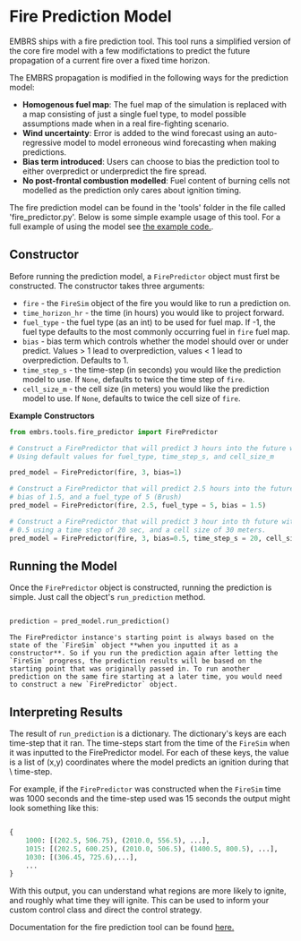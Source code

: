 # Fire Prediction Model
EMBRS ships with a fire prediction tool. This tool runs a simplified version of the core fire model with a few modifictations to predict the future propagation of a current fire over a fixed time horizon. 

The EMBRS propagation is modified in the following ways for the prediction model:
- **Homogenous fuel map**: The fuel map of the simulation is replaced with a map consisting of just a single fuel type, to model possible assumptions made when in a real fire-fighting scenario.
- **Wind uncertainty**: Error is added to the wind forecast using an auto-regressive model to model erroneous wind forecasting when making predictions.
- **Bias term introduced**: Users can choose to bias the prediction tool to either overpredict or underpredict the fire spread.
- **No post-frontal combustion modelled**: Fuel content of burning cells not modelled as the prediction only cares about ignition timing.

The fire prediction model can be found in the 'tools' folder in the file called 'fire_predictor.py'. Below is some simple example usage of this tool. For a full example of using the model see [the example code.](examples:prediction_model).

## Constructor
Before running the prediction model, a `FirePredictor` object must first be constructed. The constructor takes three arguments:

- `fire` - the `FireSim` object of the fire you would like to run a prediction on.
- `time_horizon_hr` - the time (in hours) you would like to project forward.
- `fuel_type` - the fuel type (as an int) to be used for fuel map. If -1, the fuel type defaults to the most commonly occurring fuel in `fire` fuel map.
- `bias` - bias term which controls whether the model should over or under predict. Values > 1 lead to overprediction, values < 1 lead to overprediction. Defaults to 1.
- `time_step_s` - the time-step (in seconds) you would like the prediction model to use. If `None`, defaults to twice the time step of `fire`.
- `cell_size_m` - the cell size (in meters) you would like the prediction model to use. If `None`, defaults to twice the cell size of `fire`.

**Example Constructors**

```python
from embrs.tools.fire_predictor import FirePredictor

# Construct a FirePredictor that will predict 3 hours into the future with no bias
# Using default values for fuel_type, time_step_s, and cell_size_m

pred_model = FirePredictor(fire, 3, bias=1)

# Construct a FirePredictor that will predict 2.5 hours into the future with a
# bias of 1.5, and a fuel_type of 5 (Brush)
pred_model = FirePredictor(fire, 2.5, fuel_type = 5, bias = 1.5)

# Construct a FirePredictor that will predict 3 hour into th future with a bias of
# 0.5 using a time step of 20 sec, and a cell size of 30 meters.
pred_model = FirePredictor(fire, 3, bias=0.5, time_step_s = 20, cell_size_m = 30)

```

## Running the Model
Once the `FirePredictor` object is constructed, running the prediction is simple. Just call the object's `run_prediction` method.

```python

prediction = pred_model.run_prediction()

```

```{note}
The FirePredictor instance's starting point is always based on the state of the `FireSim` object **when you inputted it as a constructor**. So if you run the prediction again after letting the `FireSim` progress, the prediction results will be based on the starting point that was originally passed in. To run another prediction on the same fire starting at a later time, you would need to construct a new `FirePredictor` object.
```

## Interpreting Results
The result of `run_prediction` is a dictionary. The dictionary's keys are each time-step that it ran. The time-steps start from the time of the `FireSim` when it was inputted to the FirePredictor model. For each of these keys, the value is a list of (x,y) coordinates where the model predicts an ignition during that \ time-step. 

For example, if the `FirePredictor` was constructed when the `FireSim` time was 1000 seconds and the time-step used was 15 seconds the output might look something like this:

```python

{
    1000: [(202.5, 506.75), (2010.0, 556.5), ...],
    1015: [(202.5, 600.25), (2010.0, 506.5), (1400.5, 800.5), ...],
    1030: [(306.45, 725.6),...],
    ...
}

```

With this output, you can understand what regions are more likely to ignite, and roughly what time they will ignite. This can be used to inform your custom control class and direct the control strategy.

Documentation for the fire prediction tool can be found [here.](./_autosummary/tools.fire_predictor.rst)